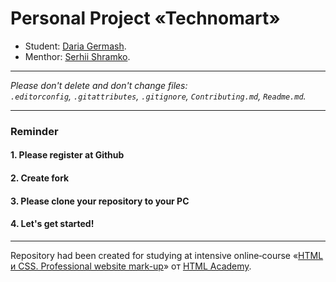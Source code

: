 # Personal Project «Technomart»

* Student: [Daria Germash](https://up.htmlacademy.ru/javascript/27/user/841461).
* Menthor: [Serhii Shramko](https://htmlacademy.ru/profile/id852139).
---

_Please don't delete and don't change files:_<br>
_`.editorconfig`, `.gitattributes`, `.gitignore`, `Contributing.md`, `Readme.md`._

---

### Reminder

#### 1. Please register at Github

#### 2. Create fork

#### 3. Please clone your repository to your PC

#### 4. Let's get started!

---

Repository had been created for studying at intensive online‑course «[HTML и CSS. Professional website mark-up](https://htmlacademy.ru/intensive/htmlcss)» от [HTML Academy](https://htmlacademy.ru).
